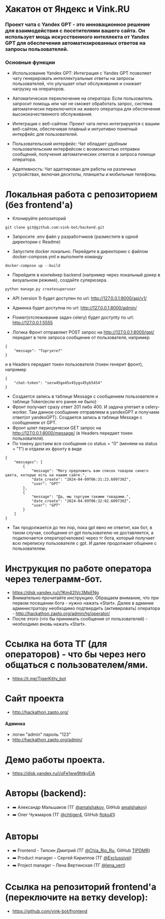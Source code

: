 # Хакатон от Яндекс и Vink.RU
### Проект чата с Yandex GPT - это инновационное решение для взаимодействия с посетителями вашего сайта. Он использует мощь искусственного интеллекта от Yandex GPT для обеспечения автоматизированных ответов на запросы пользователей.

### Основные функции
- Использование Yandex GPT: Интеграция с Yandex GPT позволяет чату генерировать интеллектуальные ответы на запросы пользователей, что улучшает опыт обслуживания и снижает нагрузку на операторов.

- Автоматическое переключение на оператора: Если пользователь запросит помощь или чат не сможет обработать запрос, система автоматически переключится на живого оператора для обеспечения высококачественного обслуживания.

- Интеграция с веб-сайтом: Проект чата легко интегрируется с вашим веб-сайтом, обеспечивая плавный и интуитивно понятный интерфейс для пользователей.

- Пользовательский интерфейс: Чат обладает удобным пользовательским интерфейсом с возможностью отправки сообщений, получения автоматических ответов и запроса помощи оператора.

- Адаптивность: Чат адаптирован для работы на различных устройствах, включая десктопы, планшеты и мобильные телефоны.

#  Локальная работа с репозиторием (без frontend'a)

- Клонируйте репозиторий
```
git clone git@github.com:vink-bot/backend.git
```

- Запросите .env файл у разработчиков (разместите в одной директории с Readme)

- Запустите docker локально. Перейдите в директорию с файлом docker-compose.yml и выполните команду
```
docker-compose up --build
```

- Перейдите в контейнер backend (например через локальный докер в визуальном режиме), создайте суперюзера.
```
python manage.py createsuperuser
```

- API (version 1) будет доступен по url:
http://127.0.0.1:8000/api/v1/
- Админка будет доступна по url:
http://127.0.0.1:8000/admin/
- Flower(отслеживание задач celery) будет доступty по url:
http://127.0.0.1:5555

- Логика
Фронт отправляет POST запрос на http://127.0.0.1:8000/gpt/ передает в теле запроса сообщение от пользователя, например
```
{
    "message": "Торгуете?"
}
```
и в Headers передает токен пользователя (токен генерит фронт), например
```
{
    "chat-token": "serw45ge45v45ygv45yb5454"
}
```
- Создается запись в таблице Message с сообщением пользователя и таблице Token(если его ранее не было)
- Фронт получает сразу ответ 201 либо 400. И задача улетает в celery-worker. Там данное сообщение отправляем в yandexGPT и получаем ответ(от yandexGPT). Создается запись в таблице Message с сообщением от GPT.
- Фронт шлет периодически GET запрос на http://127.0.0.1:8000/message/ (в Headers передает токен пользователя).
- По токену достаем все сообщения со status = "0" (меняем на status = "1") и отдаем их фронту в виде
```
{
    "messages": [
        {
            "message": "Могу предложить вам список товаров синего цвета, которые есть на нашем сайте.",
            "date_create": "2024-04-09T06:31:23.609730Z",
            "user": "GPT"
        },
        {
            "message": "Да, мы торгуем такими товарами.",
            "date_create": "2024-04-09T06:32:02.609730Z",
            "user": "GPT"
        }
    ]
}
```
- Так продолжается до тех пор, пока gpt явно не ответит, как бот, в таком случае, сообщение от gpt пользователю не доставляется, а подключается оператор(человек) через тг бота, который получает всю переписку пользователя с gpt. И далее продолжает общение с пользователем.

# Инструкция по работе оператора через телеграмм-бот.
- https://disk.yandex.ru/i/1Km42IVc3MpENg
- Внимательно прочитайте инструкцию. Обращаем внимание, что при первом посещении бота - нужно нажать «Start». Далее в админке администратору необходимо подтвердить (активировать) оператора - http://hackathon.zapto.org/admin/tg/operator/
- После этого (что бы принимать сообщения от пользователей) - необходимо вновь нажать «Start».

# Ссылка на бота ТГ (для операторов) - что бы через него общаться с пользователем/ями.
- https://t.me/TigerKitty_bot

# Сайт проекта
- http://hackathon.zapto.org/
#### Админка
- логин "admin" пароль "123"
- http://hackathon.zapto.org/admin/

# Демо работы проекта.
- https://disk.yandex.ru/i/oFe1ww9htkyEiA

# Авторы (backend):
- ➡️ Александр Мальшаков (ТГ [@amalshakov](https://t.me/amalshakov), GitHub [amalshakov](https://github.com/amalshakov/))
- ➡️ Олег Чужмаров  (ТГ [@chtiger4](https://t.me/chtiger4), GitHub [floks41](https://github.com/floks41/))

# Авторы
- ➡️ Frontend - Типсин Дмитрий (ТГ [@Chia_Rio_Ru](https://t.me/Chia_Rio_Ru), GitHub [TIPDMR](https://github.com/TIPDMR/))
- ➡️ Product manager – Сергей Кириллов (ТГ [@Exclussivei](https://t.me/Exclussivei))
- ➡️ Project manager – Лена Вертинская (ТГ [@lena_vert](https://t.me/lena_vert))

# Ссылка на репозиторий frontend'a (переключите на ветку develop):
- https://github.com/vink-bot/frontend
